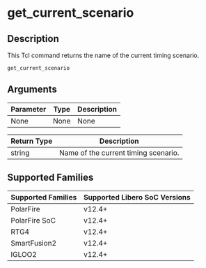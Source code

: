 # get_current_scenario

## Description 

This Tcl command returns the name of the current timing scenario.

```
get_current_scenario
```

## Arguments 

|Parameter|Type|Description|
|---------|----|-----------|
|None|None|None|

|Return Type|Description|
|-----------|-----------|
|string|Name of the current timing scenario.|

## Supported Families 

|Supported Families|Supported Libero SoC Versions|
|------------------|-----------------------------|
|PolarFire|v12.4+|
|PolarFire SoC|v12.4+|
|RTG4|v12.4+|
|SmartFusion2|v12.4+|
|IGLOO2|v12.4+|

